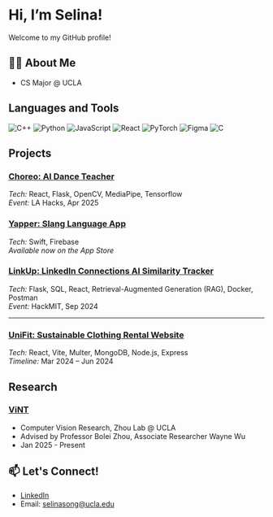 

<!--
**selsong/selsong** is a ✨ _special_ ✨ repository because its `README.md` (this file) appears on your GitHub profile.

Here are some ideas to get you started:

- 🔭 I’m currently working on ...
- 🌱 I’m currently learning ...
- 👯 I’m looking to collaborate on ...
- 🤔 I’m looking for help with ...

- 📫 How to reach me: selinasong@ucla.edu
- 😄 Pronouns: she/her
-->

# Hi, I’m Selina!

Welcome to my GitHub profile!

## 👨‍💻 About Me
- CS Major @ UCLA

## Languages and Tools
![C++](https://img.shields.io/badge/-C++-00599C?style=flat&logo=c%2B%2B&logoColor=white)
![Python](https://img.shields.io/badge/-Python-3776AB?style=flat&logo=python&logoColor=white)
![JavaScript](https://img.shields.io/badge/-JavaScript-F7DF1E?style=flat&logo=javascript&logoColor=black)
![React](https://img.shields.io/badge/-React-61DAFB?style=flat&logo=react&logoColor=black)
![PyTorch](https://img.shields.io/badge/-PyTorch-EE4C2C?style=flat&logo=pytorch&logoColor=white)
![Figma](https://img.shields.io/badge/-Figma-F24E1E?style=flat&logo=figma&logoColor=white)
![C](https://img.shields.io/badge/-C-A8B9CC?style=flat&logo=c&logoColor=white)

## Projects
### [Choreo: AI Dance Teacher](https://github.com/selsong/choreo)
*Tech:* React, Flask, OpenCV, MediaPipe, Tensorflow  
*Event:* LA Hacks, Apr 2025

### [Yapper: Slang Language App](https://github.com/selsong/yapper)
  *Tech:* Swift, Firebase  
  *Available now on the App Store* 

### [LinkUp: LinkedIn Connections AI Similarity Tracker](https://github.com/naishagarwal/hackmit-2024-college-counselor)
 *Tech:* Flask, SQL, React, Retrieval-Augmented Generation (RAG), Docker, Postman  
 *Event:* HackMIT, Sep 2024

---

### [UniFit: Sustainable Clothing Rental Website](https://github.com/jackdeye/unifit)
*Tech:* React, Vite, Multer, MongoDB, Node.js, Express  
*Timeline:* Mar 2024 – Jun 2024

## Research

### [ViNT](https://github.com/selsong/vint)
- Computer Vision Research, Zhou Lab @ UCLA
- Advised by Professor Bolei Zhou, Associate Researcher Wayne Wu
- Jan 2025 - Present


## 📫 Let's Connect!
- [LinkedIn](https://linkedin.com/in/selinasong)
- Email: selinasong@ucla.edu
